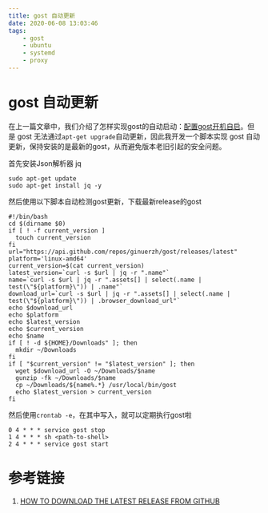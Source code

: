 ```yaml
---
title: gost 自动更新
date: 2020-06-08 13:03:46
tags: 
	- gost
	- ubuntu
	- systemd
	- proxy
---
```


# gost 自动更新

在上一篇文章中，我们介绍了怎样实现gost的自动启动：[配置gost开机自启](https://blog.yu-xiaoxian.me/2019/11/22/Mannual/install-gost-as-system-service/)。但是 gost 无法通过`apt-get upgrade`自动更新，因此我开发一个脚本实现 gost 自动更新，保持安装的是最新的gost，从而避免版本老旧引起的安全问题。

首先安装Json解析器 jq
```shell
sudo apt-get update
sudo apt-get install jq -y
```
然后使用以下脚本自动检测gost更新，下载最新release的gost
```shell
#!/bin/bash
cd $(dirname $0)
if [ ! -f current_version ]
  touch current_version
fi
url="https://api.github.com/repos/ginuerzh/gost/releases/latest"
platform='linux-amd64'
current_version=$(cat current_version)
latest_version=`curl -s $url | jq -r ".name"`
name=`curl -s $url | jq -r ".assets[] | select(.name | test(\"${platform}\")) | .name"`
download_url=`curl -s $url | jq -r ".assets[] | select(.name | test(\"${platform}\")) | .browser_download_url"`
echo $download_url
echo $platform
echo $latest_version
echo $current_version
echo $name
if [ ! -d ${HOME}/Downloads" ]; then
  mkdir ~/Downloads
fi
if [ "$current_version" != "$latest_version" ]; then
  wget $download_url -O ~/Downloads/$name
  gunzip -fk ~/Downloads/$name
  cp ~/Downloads/${name%.*} /usr/local/bin/gost
  echo $latest_version > current_version
fi
```
然后使用`crontab -e`，在其中写入，就可以定期执行gost啦
```shell
0 4 * * * service gost stop
1 4 * * * sh <path-to-shell>
2 4 * * * service gost start
```

# 参考链接

1. [HOW TO DOWNLOAD THE LATEST RELEASE FROM GITHUB](https://starkandwayne.com/blog/how-to-download-the-latest-release-from-github/)
